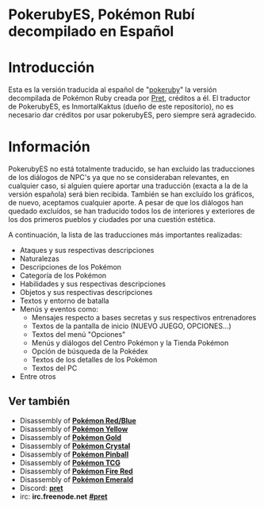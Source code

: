# PokerubyES, Pokémon Rubí decompilado en Español

# Introducción

Esta es la versión traducida al español de "[pokeruby](https://github.com/pret/pokeruby)" la versión decompilada de Pokémon Ruby creada por [Pret](https://github.com/pret/), créditos a él. El traductor de PokerubyES, es InmortalKaktus (dueño de este repositorio), no es necesario dar créditos por usar pokerubyES, pero siempre será agradecido.

# Información

PokerubyES no está totalmente traducido, se han excluido las traducciones de los diálogos de NPC's ya que no se consideraban relevantes, en cualquier caso, si alguien quiere aportar una traducción (exacta a la de la versión española) será bien recibida. También se han excluído los gráficos, de nuevo, aceptamos cualquier aporte. A pesar de que los diálogos han quedado excluídos, se han traducido todos los de interiores y exteriores de los dos primeros pueblos y ciudades por una cuestión estética.

A continuación, la lista de las traducciones más importantes realizadas:
- Ataques y sus respectivas descripciones
- Naturalezas
- Descripciones de los Pokémon
- Categoría de los Pokémon
- Habilidades y sus respectivas descripciones
- Objetos y sus respectivas descripciones
- Textos y entorno de batalla
- Menús y eventos como:
  - Mensajes respecto a bases secretas y sus respectivos entrenadores
  - Textos de la pantalla de inicio (NUEVO JUEGO, OPCIONES...)
  - Textos del menú "Opciones"
  - Menús y diálogos del Centro Pokémon y la Tienda Pokémon
  - Opción de búsqueda de la Pokédex
  - Textos de los detalles de los Pokémon
  - Textos del PC
- Entre otros

## Ver también

* Disassembly of [**Pokémon Red/Blue**][pokered]
* Disassembly of [**Pokémon Yellow**][pokeyellow]
* Disassembly of [**Pokémon Gold**][pokegold]
* Disassembly of [**Pokémon Crystal**][pokecrystal]
* Disassembly of [**Pokémon Pinball**][pokepinball]
* Disassembly of [**Pokémon TCG**][poketcg]
* Disassembly of [**Pokémon Fire Red**][pokefirered]
* Disassembly of [**Pokémon Emerald**][pokeemerald]
* Discord: [**pret**][Discord]
* irc: **irc.freenode.net** [**#pret**][irc]

[pokered]: https://github.com/pret/pokered
[pokeyellow]: https://github.com/pret/pokeyellow
[pokegold]: https://github.com/pret/pokegold
[pokecrystal]: https://github.com/pret/pokecrystal
[pokepinball]: https://github.com/pret/pokepinball
[poketcg]: https://github.com/pret/poketcg
[pokefirered]: https://github.com/pret/pokefirered
[pokeemerald]: https://github.com/pret/pokeemerald
[Discord]: https://discord.gg/cJxDDVP
[irc]: https://kiwiirc.com/client/irc.freenode.net/?#pret
[travis]: https://travis-ci.org/pret/pokeruby
[travis-badge]: https://travis-ci.org/pret/pokeruby.svg?branch=master
